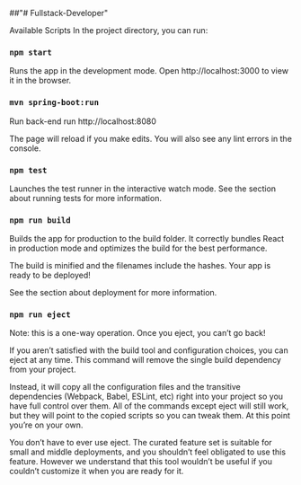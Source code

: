 ##"# Fullstack-Developer" 


Available Scripts
In the project directory, you can run:

### `npm start`
Runs the app in the development mode.
Open http://localhost:3000 to view it in the browser.

### `mvn spring-boot:run`
Run back-end
run http://localhost:8080

The page will reload if you make edits.
You will also see any lint errors in the console.

### `npm test`
Launches the test runner in the interactive watch mode.
See the section about running tests for more information.

### `npm run build`
Builds the app for production to the build folder.
It correctly bundles React in production mode and optimizes the build for the best performance.

The build is minified and the filenames include the hashes.
Your app is ready to be deployed!

See the section about deployment for more information.

### `npm run eject`
Note: this is a one-way operation. Once you eject, you can’t go back!

If you aren’t satisfied with the build tool and configuration choices, you can eject at any time. This command will remove the single build dependency from your project.

Instead, it will copy all the configuration files and the transitive dependencies (Webpack, Babel, ESLint, etc) right into your project so you have full control over them. All of the commands except eject will still work, but they will point to the copied scripts so you can tweak them. At this point you’re on your own.

You don’t have to ever use eject. The curated feature set is suitable for small and middle deployments, and you shouldn’t feel obligated to use this feature. However we understand that this tool wouldn’t be useful if you couldn’t customize it when you are ready for it.
